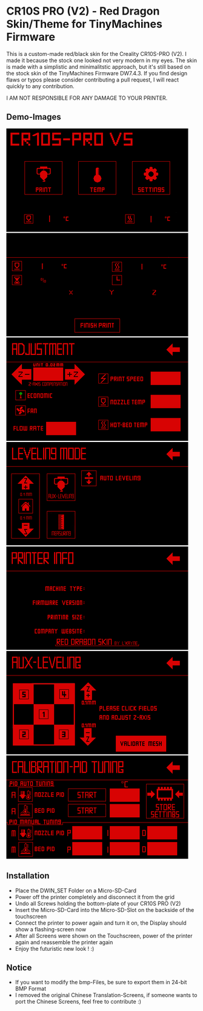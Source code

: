 # CR10S PRO (V2) - Red Dragon Skin/Theme for TinyMachines Firmware

This is a custom-made red/black skin for the Creality CR10S-PRO (V2).
I made it because the stock one looked not very modern in my eyes.
The skin is made with a simplistic and minimalitstic approach, but it's still based on the stock skin of the TinyMachines Firmware DW7.4.3.
If you find design flaws or typos please consider contributing a pull request, I will react quickly to any contribution.

I AM NOT RESPONSIBLE FOR ANY DAMAGE TO YOUR PRINTER.

## Demo-Images

![45_E_main](https://github.com/LukasKraehling/CR10S_PRO_V2-Red_Dragon_Skin/blob/main/DEMO_IMAGES/45_E_main.png)
![51_E_Printstatus1](https://github.com/LukasKraehling/CR10S_PRO_V2-Red_Dragon_Skin/blob/main/DEMO_IMAGES/51_E_Printstatus1.png)
![56_E_Ajustment](https://github.com/LukasKraehling/CR10S_PRO_V2-Red_Dragon_Skin/blob/main/DEMO_IMAGES/56_E_Ajustment.png)
![64_E_BedLeveling](https://github.com/LukasKraehling/CR10S_PRO_V2-Red_Dragon_Skin/blob/main/DEMO_IMAGES/64_E_BedLeveling.png)
![75_E_Information](https://github.com/LukasKraehling/CR10S_PRO_V2-Red_Dragon_Skin/blob/main/DEMO_IMAGES/75_E_Information.png)
![84_E_Auxleve](https://github.com/LukasKraehling/CR10S_PRO_V2-Red_Dragon_Skin/blob/main/DEMO_IMAGES/84_E_Auxleve.png)
![92_PID](https://github.com/LukasKraehling/CR10S_PRO_V2-Red_Dragon_Skin/blob/main/DEMO_IMAGES/92_PID.png)

## Installation

- Place the DWIN_SET Folder on a Micro-SD-Card
- Power off the printer completely and disconnect it from the grid
- Undo all Screws holding the bottom-plate of your CR10S PRO (V2)
- Insert the Micro-SD-Card into the Micro-SD-Slot on the backside of the touchscreen
- Connect the printer to power again and turn it on, the Display should show a flashing-screen now
- After all Screens were shown on the Touchscreen, power of the printer again and reassemble the printer again
- Enjoy the futuristic new look ! :)

## Notice

- If you want to modify the bmp-Files, be sure to export them in 24-bit BMP Format
- I removed the original Chinese Translation-Screens, if someone wants to port the Chinese Screens, feel free to contribute :)
